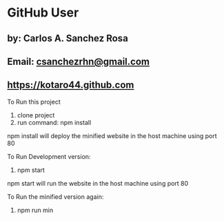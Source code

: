 # GitHub User
## by: Carlos A. Sanchez Rosa
## Email: csanchezrhn@gmail.com
## https://kotaro44.github.com

To Run this project

1) clone project
2) run command: npm install

npm install will deploy the minified website in the host machine using port 80

To Run Development version:
1) npm start

npm start will run the website in the host machine using port 80

To Run the minified version again:
1) npm run min


